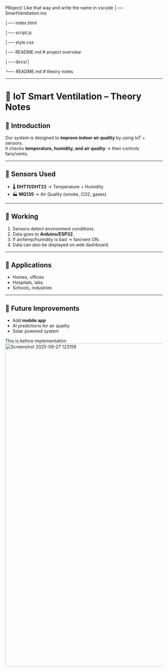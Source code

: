 PRoject/ Like that way and write the name in vscode 
│── SmartVentilation.ino

│── index.html

│── script.js

│── style.css

│── README.md        # project overview

│── docs/│   
   
   └── README.md   # theory notes


---
# 📖 IoT Smart Ventilation – Theory Notes

## 🔹 Introduction
Our system is designed to **improve indoor air quality** by using IoT + sensors.  
It checks **temperature, humidity, and air quality** → then controls fans/vents.

---

## 🔹 Sensors Used
- 🌡️ **DHT11/DHT22** → Temperature + Humidity  
- 🏭 **MQ135** → Air Quality (smoke, CO2, gases)  

---

## 🔹 Working
1. Sensors detect environment conditions.  
2. Data goes to **Arduino/ESP32**.  
3. If air/temp/humidity is bad → fan/vent ON.  
4. Data can also be displayed on web dashboard.  

---

## 🔹 Applications
- Homes, offices  
- Hospitals, labs  
- Schools, industries  

---

## 🔹 Future Improvements
- Add **mobile app**  
- AI predictions for air quality  
- Solar powered system  

This is before implementation 
<img width="1915" height="1030" alt="Screenshot 2025-09-27 123159" src="https://github.com/user-attachments/assets/d4a02590-e475-4332-b39a-d280e131aac1" />


